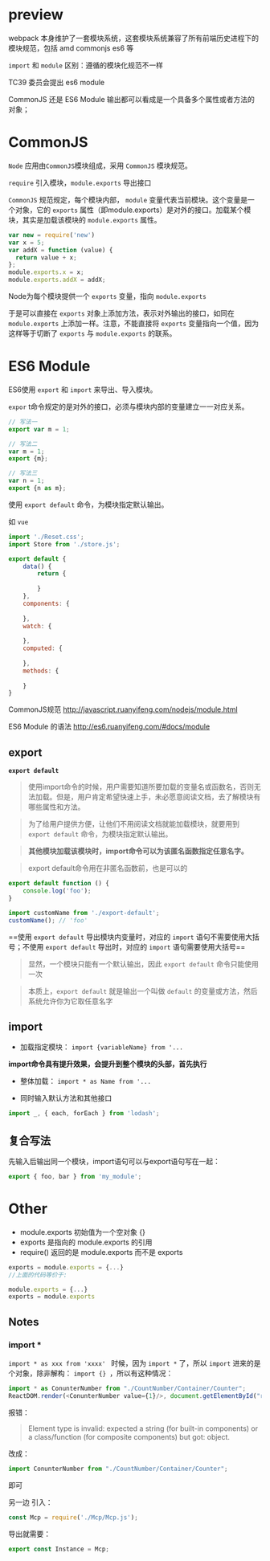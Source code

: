# preview
webpack 本身维护了一套模块系统，这套模块系统兼容了所有前端历史进程下的模块规范，包括 amd commonjs es6 等

`import` 和 `module` 区别：遵循的模块化规范不一样


TC39 委员会提出 es6 module

CommonJS 还是 ES6 Module 输出都可以看成是一个具备多个属性或者方法的对象；

# CommonJS
`Node` 应用由`CommonJS`模块组成，采用 `CommonJS` 模块规范。

`require` 引入模块，`module.exports` 导出接口

`CommonJS` 规范规定，每个模块内部， `module` 变量代表当前模块。这个变量是一个对象，它的 `exports` 属性（即module.exports）是对外的接口。加载某个模块，其实是加载该模块的 `module.exports` 属性。

```js
var new = require('new')
var x = 5;
var addX = function (value) {
  return value + x;
};
module.exports.x = x;
module.exports.addX = addX;
```

Node为每个模块提供一个 `exports` 变量，指向 `module.exports`

于是可以直接在 `exports` 对象上添加方法，表示对外输出的接口，如同在 `module.exports` 上添加一样。注意，不能直接将 `exports` 变量指向一个值，因为这样等于切断了 `exports` 与 `module.exports` 的联系。

# ES6 Module
ES6使用 `export` 和 `import` 来导出、导入模块。

`expor` t命令规定的是对外的接口，必须与模块内部的变量建立一一对应关系。

```javascript
// 写法一
export var m = 1;

// 写法二
var m = 1;
export {m};

// 写法三
var n = 1;
export {n as m};
```
使用 `export default` 命令，为模块指定默认输出。

如 `vue`
```javascript
import './Reset.css';
import Store from './store.js';

export default {
    data() {
        return {
            
        }
    },
    components: {
       
    },
    watch: {
       
    },
    computed: {
       
    },
    methods: {
       
    }
}
```


CommonJS规范 http://javascript.ruanyifeng.com/nodejs/module.html

ES6 Module 的语法 http://es6.ruanyifeng.com/#docs/module


## export

**`export default`**
>使用import命令的时候，用户需要知道所要加载的变量名或函数名，否则无法加载。但是，用户肯定希望快速上手，未必愿意阅读文档，去了解模块有哪些属性和方法。

>为了给用户提供方便，让他们不用阅读文档就能加载模块，就要用到 `export default` 命令，为模块指定默认输出。

> **其他模块加载该模块时，import命令可以为该匿名函数指定任意名字。**

> export default命令用在非匿名函数前，也是可以的

```javascript
export default function () {
    console.log('foo');
}

import customName from './export-default';
customName(); // 'foo'
```

==使用 `export default` 导出模块内变量时，对应的 `import` 语句不需要使用大括号；不使用 `export default` 导出时，对应的 `import` 语句需要使用大括号==

> 显然，一个模块只能有一个默认输出，因此 `export default` 命令只能使用一次

> 本质上，`export default` 就是输出一个叫做 `default` 的变量或方法，然后系统允许你为它取任意名字

## import

- 加载指定模块：
`import {variableName} from '...`

**import命令具有提升效果，会提升到整个模块的头部，首先执行**

- 整体加载：
`import * as Name from '...`

- 同时输入默认方法和其他接口
```javascript
import _, { each, forEach } from 'lodash';
```

## 复合写法
先输入后输出同一个模块，import语句可以与export语句写在一起：
```javascript
export { foo, bar } from 'my_module';
```



# Other

- module.exports 初始值为一个空对象 {}
- exports 是指向的 module.exports 的引用
- require() 返回的是 module.exports 而不是 exports

```javascript
exports = module.exports = {...}
//上面的代码等价于:

module.exports = {...}
exports = module.exports

```




## Notes
### import *
`import * as xxx from 'xxxx' ` 时候，因为 `import *` 了，所以 `import` 进来的是个对象，除非解构： `import {} `，所以有这种情况：
```javascript
import * as ConunterNumber from "./CountNumber/Container/Counter";
ReactDOM.render(<ConunterNumber value={1}/>, document.getElementById("root"));
```
报错： 
> Element type is invalid: expected a string (for built-in components) or a class/function (for composite components) but got: object.

改成：
```javascript
import ConunterNumber from "./CountNumber/Container/Counter";
```
即可


另一边 引入：
```javascript
const Mcp = require('./Mcp/Mcp.js');
```
导出就需要：
```javascript
export const Instance = Mcp;
```

